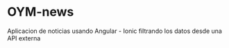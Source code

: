 # OYM-news

Aplicacion de noticias usando Angular - Ionic filtrando los datos desde una API externa
